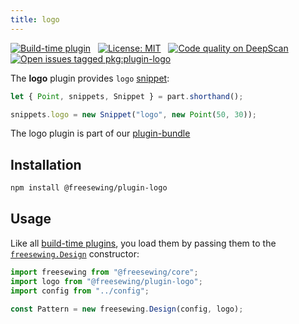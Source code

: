 ```yaml
---
title: logo
---
```


[![Build-time plugin](https://img.shields.io/badge/Type-build--time-purple.svg)](/plugins) &nbsp; [![License: MIT](https://img.shields.io/npm/l/@freesewing/plugin-logo.svg?label=License)](https://www.npmjs.com/package/@freesewing/plugin-logo) &nbsp; [![Code quality on DeepScan](https://deepscan.io/api/teams/2114/projects/2993/branches/23256/badge/grade.svg)](https://deepscan.io/dashboard#view=project&tid=2114&pid=2993&bid=23256) &nbsp; [![Open issues tagged pkg:plugin-logo](https://img.shields.io/github/issues/freesewing/freesewing/pkg:plugin-logo.svg?label=Issues)](https://github.com/freesewing/freesewing/issues?q=is%3Aissue+is%3Aopen+label%3Apkg%3Aplugin-logo)

The **logo** plugin provides `logo` [snippet](/api/snippet):

<Example part="plugin_logo" caption="An example of the logo snippet" design={false} />

```js
let { Point, snippets, Snippet } = part.shorthand();

snippets.logo = new Snippet("logo", new Point(50, 30));
```

<Tip>

The logo plugin is part of our [plugin-bundle](/plugins/bundle)

</Tip>

## Installation

```bash
npm install @freesewing/plugin-logo
```

## Usage

Like all [build-time plugins](/plugins#build-time-plugins), you load them by passing them to the [`freesewing.Design`](/api#design) constructor:

```js
import freesewing from "@freesewing/core";
import logo from "@freesewing/plugin-logo";
import config from "../config";

const Pattern = new freesewing.Design(config, logo);
```

